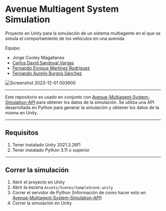 # Avenue Multiagent System Simulation

Proyecto en Unity para la simulación de un sistema multiagente en el que se simula el comportamiento de los vehículos en una avenida.

Equipo:

- Jorge Cooley Magallanes
- [Carlos David Sandoval Vargas](https://github.com/CDavidSV)
- [Fernando Enrique Martínez Rodríguez](https://github.com/FernandoMartinez03)
- [Fernando Aurelio Burgos Sánchez](https://github.com/FernandoBurgos)

![Screenshot 2023-12-01 003600](https://github.com/JCooleyM/RETO-MultiAgentes-UNITY/assets/88672259/4942a1ea-5ab9-45d9-ac1c-8ec0697dce94)

---

Este repositorio es usado en conjunto con [Avenue-Multiagent-System-Simulation-API](https://github.com/CDavidSV/Avenue-Multiagent-System-Simulation-API) para obtener los datos de la simulación.
Se utiliza una API desarrollada en Python para generar la simulación y obtener los datos de la misma en Unity.

---

## Requisitos
1. Tener instalado Unity 2021.3.26f1
2. Tener instalado Python 3.11 o superior

---

## Correr la simulación
1. Abrir el proyecto en Unity
2. Abrir la escena `Assets/Scenes/SampleScene.unity`
3. Correr el servidor de Python (Información de como hacer esto en [Avenue-Multiagent-System-Simulation-API](https://github.com/CDavidSV/Avenue-Multiagent-System-Simulation-API))
4. Correr la simulación en Unity
